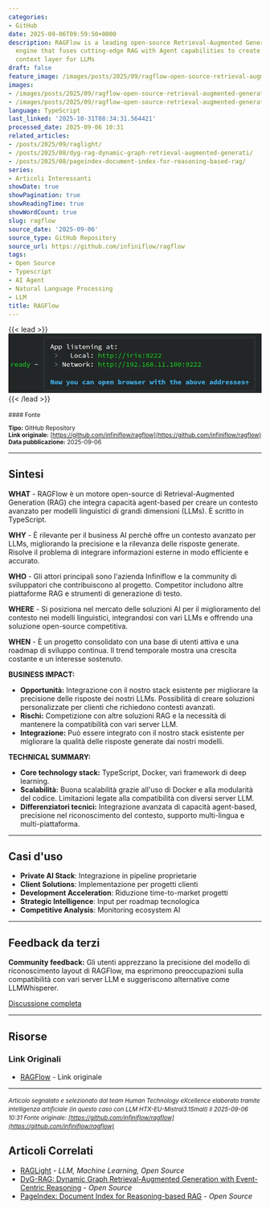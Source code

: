 ```yaml
---
categories:
- GitHub
date: 2025-09-06T09:59:50+0000
description: RAGFlow is a leading open-source Retrieval-Augmented Generation (RAG)
  engine that fuses cutting-edge RAG with Agent capabilities to create a superior
  context layer for LLMs
draft: false
feature_image: /images/posts/2025/09/ragflow-open-source-retrieval-augmented-generation-featured.webp
images:
- /images/posts/2025/09/ragflow-open-source-retrieval-augmented-generation-featured.webp
- /images/posts/2025/09/ragflow-open-source-retrieval-augmented-generation-2.webp
language: TypeScript
last_linked: '2025-10-31T08:34:31.564421'
processed_date: 2025-09-06 10:31
related_articles:
- /posts/2025/09/raglight/
- /posts/2025/08/dyg-rag-dynamic-graph-retrieval-augmented-generati/
- /posts/2025/08/pageindex-document-index-for-reasoning-based-rag/
series:
- Articoli Interessanti
showDate: true
showPagination: true
showReadingTime: true
showWordCount: true
slug: ragflow
source_date: '2025-09-06'
source_type: GitHub Repository
source_url: https://github.com/infiniflow/ragflow
tags:
- Open Source
- Typescript
- AI Agent
- Natural Language Processing
- LLM
title: RAGFlow
---
```


{{< lead >}}
![Repository image](/images/posts/2025/09/ragflow-open-source-retrieval-augmented-generation-featured.webp)
{{< /lead >}}

<small>
#### Fonte

**Tipo:** GitHub Repository  
**Link originale:** [https://github.com/infiniflow/ragflow](https://github.com/infiniflow/ragflow)  
**Data pubblicazione:** 2025-09-06

</small>

---

## Sintesi

**WHAT** - RAGFlow è un motore open-source di Retrieval-Augmented Generation (RAG) che integra capacità agent-based per creare un contesto avanzato per modelli linguistici di grandi dimensioni (LLMs). È scritto in TypeScript.

**WHY** - È rilevante per il business AI perché offre un contesto avanzato per LLMs, migliorando la precisione e la rilevanza delle risposte generate. Risolve il problema di integrare informazioni esterne in modo efficiente e accurato.

**WHO** - Gli attori principali sono l'azienda Infiniflow e la community di sviluppatori che contribuiscono al progetto. Competitor includono altre piattaforme RAG e strumenti di generazione di testo.

**WHERE** - Si posiziona nel mercato delle soluzioni AI per il miglioramento del contesto nei modelli linguistici, integrandosi con vari LLMs e offrendo una soluzione open-source competitiva.

**WHEN** - È un progetto consolidato con una base di utenti attiva e una roadmap di sviluppo continua. Il trend temporale mostra una crescita costante e un interesse sostenuto.

**BUSINESS IMPACT:**
- **Opportunità:** Integrazione con il nostro stack esistente per migliorare la precisione delle risposte dei nostri LLMs. Possibilità di creare soluzioni personalizzate per clienti che richiedono contesti avanzati.
- **Rischi:** Competizione con altre soluzioni RAG e la necessità di mantenere la compatibilità con vari server LLM.
- **Integrazione:** Può essere integrato con il nostro stack esistente per migliorare la qualità delle risposte generate dai nostri modelli.

**TECHNICAL SUMMARY:**
- **Core technology stack:** TypeScript, Docker, vari framework di deep learning.
- **Scalabilità:** Buona scalabilità grazie all'uso di Docker e alla modularità del codice. Limitazioni legate alla compatibilità con diversi server LLM.
- **Differenziatori tecnici:** Integrazione avanzata di capacità agent-based, precisione nel riconoscimento del contesto, supporto multi-lingua e multi-piattaforma.

---

## Casi d'uso

- **Private AI Stack**: Integrazione in pipeline proprietarie
- **Client Solutions**: Implementazione per progetti clienti
- **Development Acceleration**: Riduzione time-to-market progetti
- **Strategic Intelligence**: Input per roadmap tecnologica
- **Competitive Analysis**: Monitoring ecosystem AI

---

## Feedback da terzi

**Community feedback:** Gli utenti apprezzano la precisione del modello di riconoscimento layout di RAGFlow, ma esprimono preoccupazioni sulla compatibilità con vari server LLM e suggeriscono alternative come LLMWhisperer.

[Discussione completa](https://github.com/infiniflow/ragflow)

---


## Risorse

### Link Originali
- [RAGFlow](https://github.com/infiniflow/ragflow) - Link originale


---

*<small>Articolo segnalato e selezionato dal team Human Technology eXcellence elaborato tramite intelligenza artificiale (in questo caso con LLM HTX-EU-Mistral3.1Small) il 2025-09-06 10:31
Fonte originale: [https://github.com/infiniflow/ragflow](https://github.com/infiniflow/ragflow)</small>*

## Articoli Correlati

- [RAGLight](/posts/2025/09/raglight/) - *LLM, Machine Learning, Open Source*
- [DyG-RAG: Dynamic Graph Retrieval-Augmented Generation with Event-Centric Reasoning](/posts/2025/08/dyg-rag-dynamic-graph-retrieval-augmented-generati/) - *Open Source*
- [PageIndex: Document Index for Reasoning-based RAG](/posts/2025/08/pageindex-document-index-for-reasoning-based-rag/) - *Open Source*